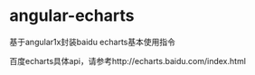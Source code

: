 # angular-echarts
基于angular1x封装baidu echarts基本使用指令

百度echarts具体api，请参考http://echarts.baidu.com/index.html
